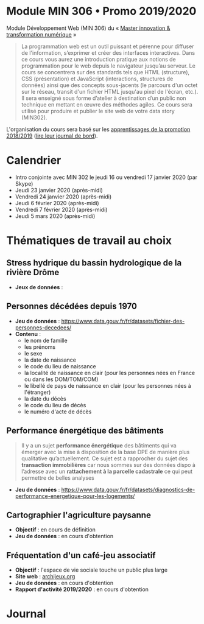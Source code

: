 # Module MIN 306 • Promo 2019/2020

Module Développement Web (MIN 306) du « [Master innovation &amp; transformation numérique](https://www.sciencespo.fr/ecole-management-innovation/fr/formations/innovation-transformation-numerique.html) »

> La programmation web est un outil puissant et pérenne pour diffuser de l'information, s’exprimer et créer des interfaces interactives.
> Dans ce cours vous aurez une introduction pratique aux notions de programmation pour le web depuis le navigateur jusqu’au serveur.
> Le cours se concentrera sur des standards tels que HTML (structure), CSS (présentation) et JavaScript (interactions, structures de données) ainsi que des concepts sous-jacents (le parcours d'un octet sur le réseau, transit d'un fichier HTML jusqu'au pixel de l'écran, etc.).
> Il sera enseigné sous forme d’atelier à destination d’un public non technique en mettant en œuvre des méthodes agiles.
> Ce cours sera utilisé pour produire et publier le site web de votre data story (MIN302).

L'organisation du cours sera basé sur les [apprentissages de la promotion 2018/2019](https://github.com/oncletom/m2-min-2018) ([lire leur journal de bord](https://github.com/oncletom/m2-min-2018/blob/master/JOURNAL.md#jeudi-29-novembre)).

# Calendrier

- Intro conjointe avec MIN 302 le jeudi 16 ou vendredi 17 janvier 2020 (par Skype)
- Jeudi 23 janvier 2020 (après-midi)
- Vendredi 24 janvier 2020 (après-midi)
- Jeudi 6 février 2020 (après-midi)
- Vendredi 7 février 2020 (après-midi)
- Jeudi 5 mars 2020 (après-midi)

# Thématiques de travail au choix

## Stress hydrique du bassin hydrologique de la rivière Drôme

- **Jeux de données** :


## Personnes décédées depuis 1970

- **Jeu de données** : https://www.data.gouv.fr/fr/datasets/fichier-des-personnes-decedees/
- **Contenu** :
  - le nom de famille
  - les prénoms
  - le sexe
  - la date de naissance
  - le code du lieu de naissance
  - la localité de naissance en clair (pour les personnes nées en France ou dans les DOM/TOM/COM)
  - le libellé de pays de naissance en clair (pour les personnes nées à l'étranger)
  - la date du décès
  - le code du lieu de décès
  - le numéro d'acte de décès
  
## Performance énergétique des bâtiments
  
> Il y a un sujet **performance énergétique** des bâtiments qui va émerger avec la mise à disposition de la base DPE de manière plus qualitative qu’actuellement. Ce sujet est a rapprocher du sujet des **transaction immobilières** car nous sommes sur des données dispo à l’adresse avec un **rattachement à la parcelle cadastrale** ce qui peut permettre de belles analyses
  
- **Jeu de données** : https://www.data.gouv.fr/fr/datasets/diagnostics-de-performance-energetique-pour-les-logements/

## Cartographier l'agriculture paysanne

- **Objectif** : en cours de définition
- **Jeu de données** : en cours d'obtention

## Fréquentation d'un café-jeu associatif

- **Objectif** : l'espace de vie sociale touche un public plus large
- **Site web** : [archijeux.org](https://archijeux.org)
- **Jeu de données** : en cours d'obtention
- **Rapport d'activité 2019/2020** : en cours d'obtention

# Journal
